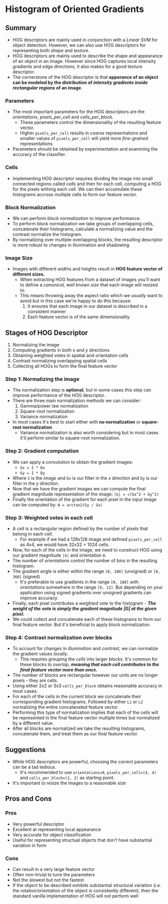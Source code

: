 # Histogram of Oriented Gradients
## Summary
* HOG descriptors are mainly used in conjunction with a _Linear SVM_ for object detection. However, we can also use HOG descriptors for representing both *shape* and *texture*.
* HOG descriptors are mainly used to describe the shape and appearance of an object in an image. However since HOG captures local intensity gradients and edge directions, it also makes for a good texture descriptor.
* The cornerstone of the HOG descriptor is that **apperance of an object can be modeled by the distribution of _intensity gradients inside rectangular regions_ of an image**.
### Parameters
* The most important parameters for the HOG descriptors are the *orientations*, *pixels_per_cell* and *cells_per_block*.
  * These parameters control the dimensionality of the resulting feature vector.
  * Higher `pixels_per_cell` results in *coarse* representations and smaller values of `pixels_per_cell` will yield more *fine-grained* representations
* Parameters should be obtained by experimentation and examining the accuracy of the classifier.
### Cells
* Implementing HOG descriptor requires dividing the image into small connected regions called *cells* and then for each cell, computing a HOG for the pixels withing each cell. We can then accumulate these histograms accross multiple cells to form our feature vector.
### Block Normalization
* We can perform *block normalization* to improve performance.
* To perform block normalization we take groups of overlapping cells, concatenate their histograms, calculate a normalizing value and the contrast normalize the histogram.
* By normalizing over multiple overlapping blocks, the resulting descriptor is more robust to changes in illumination and shadowing.
### Image Size
* Images with different widths and heights result in **HOG feature vector of different sizes.**
  * When extracting HOG features from a dataset of images you'll want to define a *canonical, well known size* that each image will resized to.
  * This means throwing away the aspect ratio which we *usually* want to avoid but in this case we're happy to do this because:
    1. It ensures that each image in our dataset is described in a consistent manner
    2. Each feature vector is of the same dimensionality
## Stages of HOG Descriptor
1. Normalizing the image
2. Computing gradients in both x and y directions
3. Obtaining weighted votes in spatial and orientation cells
4. Contrast normalizing overlapping spatial cells
5. Collecting all HOGs to form the final feature vector
### Step 1: Normalizing the image
* The normalization step is **optional**, but in some cases this step can improve performance of the HOG descriptor.
* There are three main normalization methods we can consider:
  1. Gamma/power law normalization
  2. Square-root normalization
  3. Variance normalization
* In most cases it's best to start either with **no normalization** or **square-root normalization**.
  * Variance normalization is also worth considering but in most cases it'll perform similar to square-root normalization.
### Step 2: Gradient computation
* We can apply a convolution to obtain the gradient images:
  * `Gx = I * Dx`
  * `Gy = I * Dy`
* Where `I` is the _image_ and `Dx` is our filter in the _x_ direction and `Dy` is our filter in the _y_ direction.
* Now that we have the gradient images we can compute the final gradient magnitude representation of the image: `|G| = √(Gx^2 + Gy^2)`
* Finally the orientation of the gradient for each pixel in the input image can be computed by: `θ = arctan2(Gy / Gx)`
### Step 3: Weighted votes in each cell
* A *cell* is a rectangular region defined by the number of pixels that belong in each cell.
  * For example if we had a 128x128 image and defined `pixels_per_cell` as 4x4, we would have 32x32 = 1024 cells.
* Now, for each of the cells in the image, we need to construct HOG using our gradient magnitude `|G|` and orientation `θ`.
* The number of _orientations_ control the number of _bins_ in the resulting histogram.
* The gradient angle is either within the range `[0, 180]` (unsigned) or `[0, 360]` (signed)
  * It's preferable to use gradients in the range `[0, 180]` with _orientations_ somewhere in the range `[9, 12]`. But depending on your application using signed gradients over unsigned gradients can improve accuracy.
* Finally, each pixel contributes a *weighted vote* to the histogram - **_The weight of the vote is simply the gradient magnitude |G| at the given pixel._**
* We could collect and concatenate each of these histograms to form our final feature vector. But it's beneficial to apply block normalization.
### Step 4: Contrast normalization over blocks
* To account for changes in *illumination* and *contrast*, we can normalize the gradient values *locally*.
  * This requires grouping the *cells* into larger *blocks*. It's common for these blocks to *overlap*, **_meaning that each cell contributes to the final feature vector more than once._**
* The number of blocks are rectangular however our units are no longer pixels - they are cells.
* Using either 2x2 or 3x3 `cells_per_block` obtains reasonable accuracy in most cases.
* For each of the cells in the current block we concatenate their corresponding gradient histograms. Followed by either `L1` or `L2` normalizing the entire concatenated feature vector.
* Performing this type of normalization implies that each of the cells will be represented in the final feature vector multiple times but normalized by a different value.
* After all blocks are normalized we take the resulting histograms, concatenate them, and treat them as our final feature vector.
## Suggestions
* While HOG descriptors are powerful, choosing the correct parameters can be a tad tedious.
  * It's recommended to use `orientations=9`, `pixels_per_cell=(4, 4)` and `cells_per_block=(2, 2)` as starting point.
* It's important to resize the images to a reasonable size

## Pros and Cons
### Pros
* Very powerful descriptor
* Excellent at representing local appearance
* Very accurate for object classification
* Useful for representing structual objects that don't have substantial variation in form
### Cons
* Can result in a very large feature vector
* Often non-trivial to tune the parameters
* Not the slowest but not the fastest
* If the object to be described exhibits substantial structural variation (i.e. the rotation/orientation of the object is consistently different), then the standard vanilla implementation of HOG will not perform well